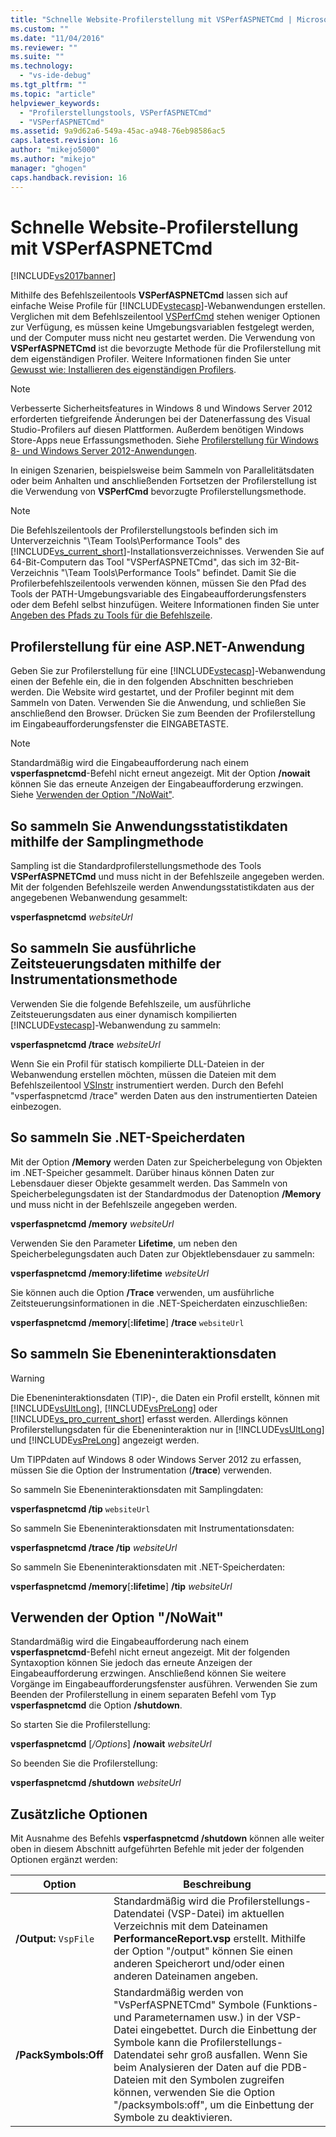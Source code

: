```yaml
---
title: "Schnelle Website-Profilerstellung mit VSPerfASPNETCmd | Microsoft Docs"
ms.custom: ""
ms.date: "11/04/2016"
ms.reviewer: ""
ms.suite: ""
ms.technology: 
  - "vs-ide-debug"
ms.tgt_pltfrm: ""
ms.topic: "article"
helpviewer_keywords: 
  - "Profilerstellungstools, VSPerfASPNETCmd"
  - "VSPerfASPNETCmd"
ms.assetid: 9a9d62a6-549a-45ac-a948-76eb98586ac5
caps.latest.revision: 16
author: "mikejo5000"
ms.author: "mikejo"
manager: "ghogen"
caps.handback.revision: 16
---
```

# Schnelle Website-Profilerstellung mit VSPerfASPNETCmd
[!INCLUDE[vs2017banner](../code-quality/includes/vs2017banner.md)]

Mithilfe des Befehlszeilentools **VSPerfASPNETCmd** lassen sich auf einfache Weise Profile für [!INCLUDE[vstecasp](../code-quality/includes/vstecasp_md.md)]\-Webanwendungen erstellen.  Verglichen mit dem Befehlszeilentool [VSPerfCmd](../profiling/vsperfcmd.md) stehen weniger Optionen zur Verfügung, es müssen keine Umgebungsvariablen festgelegt werden, und der Computer muss nicht neu gestartet werden.  Die Verwendung von **VSPerfASPNETCmd** ist die bevorzugte Methode für die Profilerstellung mit dem eigenständigen Profiler.  Weitere Informationen finden Sie unter [Gewusst wie: Installieren des eigenständigen Profilers](../profiling/how-to-install-the-stand-alone-profiler.md).  
  
> [!NOTE]
>  Verbesserte Sicherheitsfeatures in Windows 8 und Windows Server 2012 erforderten tiefgreifende Änderungen bei der Datenerfassung des Visual Studio\-Profilers auf diesen Plattformen.  Außerdem benötigen Windows Store\-Apps neue Erfassungsmethoden.  Siehe [Profilerstellung für Windows 8\- und Windows Server 2012\-Anwendungen](../profiling/performance-tools-on-windows-8-and-windows-server-2012-applications.md).  
  
 In einigen Szenarien, beispielsweise beim Sammeln von Parallelitätsdaten oder beim Anhalten und anschließenden Fortsetzen der Profilerstellung ist die Verwendung von **VSPerfCmd** bevorzugte Profilerstellungsmethode.  
  
> [!NOTE]
>  Die Befehlszeilentools der Profilerstellungstools befinden sich im Unterverzeichnis "\\Team Tools\\Performance Tools" des [!INCLUDE[vs_current_short](../code-quality/includes/vs_current_short_md.md)]\-Installationsverzeichnisses.  Verwenden Sie auf 64\-Bit\-Computern das Tool "VSPerfASPNETCmd", das sich im 32\-Bit\-Verzeichnis "\\Team Tools\\Performance Tools" befindet.  Damit Sie die Profilerbefehlszeilentools verwenden können, müssen Sie den Pfad des Tools der PATH\-Umgebungsvariable des Eingabeaufforderungsfensters oder dem Befehl selbst hinzufügen.  Weitere Informationen finden Sie unter [Angeben des Pfads zu Tools für die Befehlszeile](../profiling/specifying-the-path-to-profiling-tools-command-line-tools.md).  
  
## Profilerstellung für eine ASP.NET\-Anwendung  
 Geben Sie zur Profilerstellung für eine [!INCLUDE[vstecasp](../code-quality/includes/vstecasp_md.md)]\-Webanwendung einen der Befehle ein, die in den folgenden Abschnitten beschrieben werden.  Die Website wird gestartet, und der Profiler beginnt mit dem Sammeln von Daten.  Verwenden Sie die Anwendung, und schließen Sie anschließend den Browser.  Drücken Sie zum Beenden der Profilerstellung im Eingabeaufforderungsfenster die EINGABETASTE.  
  
> [!NOTE]
>  Standardmäßig wird die Eingabeaufforderung nach einem **vsperfaspnetcmd**\-Befehl nicht erneut angezeigt.  Mit der Option **\/nowait** können Sie das erneute Anzeigen der Eingabeaufforderung erzwingen.  Siehe [Verwenden der Option "/NoWait"](#UsingNoWait).  
  
## So sammeln Sie Anwendungsstatistikdaten mithilfe der Samplingmethode  
 Sampling ist die Standardprofilerstellungsmethode des Tools **VSPerfASPNETCmd** und muss nicht in der Befehlszeile angegeben werden.  Mit der folgenden Befehlszeile werden Anwendungsstatistikdaten aus der angegebenen Webanwendung gesammelt:  
  
 **vsperfaspnetcmd**  *websiteUrl*  
  
## So sammeln Sie ausführliche Zeitsteuerungsdaten mithilfe der Instrumentationsmethode  
 Verwenden Sie die folgende Befehlszeile, um ausführliche Zeitsteuerungsdaten aus einer dynamisch kompilierten [!INCLUDE[vstecasp](../code-quality/includes/vstecasp_md.md)]\-Webanwendung zu sammeln:  
  
 **vsperfaspnetcmd \/trace**  *websiteUrl*  
  
 Wenn Sie ein Profil für statisch kompilierte DLL\-Dateien in der Webanwendung erstellen möchten, müssen die Dateien mit dem Befehlszeilentool [VSInstr](../profiling/vsinstr.md) instrumentiert werden.  Durch den Befehl "vsperfaspnetcmd \/trace" werden Daten aus den instrumentierten Dateien einbezogen.  
  
## So sammeln Sie .NET\-Speicherdaten  
 Mit der Option **\/Memory** werden Daten zur Speicherbelegung von Objekten im .NET\-Speicher gesammelt. Darüber hinaus können Daten zur Lebensdauer dieser Objekte gesammelt werden.  Das Sammeln von Speicherbelegungsdaten ist der Standardmodus der Datenoption **\/Memory** und muss nicht in der Befehlszeile angegeben werden.  
  
 **vsperfaspnetcmd \/memory** *websiteUrl*  
  
 Verwenden Sie den Parameter **Lifetime**, um neben den Speicherbelegungsdaten auch Daten zur Objektlebensdauer zu sammeln:  
  
 **vsperfaspnetcmd \/memory:lifetime** *websiteUrl*  
  
 Sie können auch die Option **\/Trace** verwenden, um ausführliche Zeitsteuerungsinformationen in die .NET\-Speicherdaten einzuschließen:  
  
 **vsperfaspnetcmd \/memory**\[**:lifetime**\] **\/trace** `websiteUrl`  
  
## So sammeln Sie Ebeneninteraktionsdaten  
  
> [!WARNING]
>  Die Ebeneninteraktionsdaten \(TIP\)\-, die Daten ein Profil erstellt, können mit [!INCLUDE[vsUltLong](../code-quality/includes/vsultlong_md.md)], [!INCLUDE[vsPreLong](../code-quality/includes/vsprelong_md.md)] oder [!INCLUDE[vs_pro_current_short](../profiling/includes/vs_pro_current_short_md.md)] erfasst werden.  Allerdings können Profilerstellungsdaten für die Ebeneninteraktion nur in [!INCLUDE[vsUltLong](../code-quality/includes/vsultlong_md.md)] und [!INCLUDE[vsPreLong](../code-quality/includes/vsprelong_md.md)] angezeigt werden.  
>   
>  Um TIPPdaten auf Windows 8 oder Windows Server 2012 zu erfassen, müssen Sie die Option der Instrumentation \(**\/trace**\) verwenden.  
  
 So sammeln Sie Ebeneninteraktionsdaten mit Samplingdaten:  
  
 **vsperfaspnetcmd \/tip** `websiteUrl`  
  
 So sammeln Sie Ebeneninteraktionsdaten mit Instrumentationsdaten:  
  
 **vsperfaspnetcmd \/trace \/tip** *websiteUrl*  
  
 So sammeln Sie Ebeneninteraktionsdaten mit .NET\-Speicherdaten:  
  
 **vsperfaspnetcmd \/memory**\[**:lifetime**\] **\/tip** *websiteUrl*  
  
##  <a name="UsingNoWait"></a> Verwenden der Option "\/NoWait"  
 Standardmäßig wird die Eingabeaufforderung nach einem **vsperfaspnetcmd**\-Befehl nicht erneut angezeigt.  Mit der folgenden Syntaxoption können Sie jedoch das erneute Anzeigen der Eingabeaufforderung erzwingen.  Anschließend können Sie weitere Vorgänge im Eingabeaufforderungsfenster ausführen.  Verwenden Sie zum Beenden der Profilerstellung in einem separaten Befehl vom Typ **vsperfaspnetcmd** die Option **\/shutdown**.  
  
 So starten Sie die Profilerstellung:  
  
 **vsperfaspnetcmd** \[*\/Options*\] **\/nowait** *websiteUrl*  
  
 So beenden Sie die Profilerstellung:  
  
 **vsperfaspnetcmd \/shutdown** *websiteUrl*  
  
## Zusätzliche Optionen  
 Mit Ausnahme des Befehls **vsperfaspnetcmd \/shutdown** können alle weiter oben in diesem Abschnitt aufgeführten Befehle mit jeder der folgenden Optionen ergänzt werden:  
  
|Option|**Beschreibung**|  
|------------|----------------------|  
|**\/Output:** `VspFile`|Standardmäßig wird die Profilerstellungs\-Datendatei \(VSP\-Datei\) im aktuellen Verzeichnis mit dem Dateinamen **PerformanceReport.vsp** erstellt.  Mithilfe der Option "\/output" können Sie einen anderen Speicherort und\/oder einen anderen Dateinamen angeben.|  
|**\/PackSymbols:Off**|Standardmäßig werden von "VsPerfASPNETCmd" Symbole \(Funktions\- und Parameternamen usw.\) in der VSP\-Datei eingebettet.  Durch die Einbettung der Symbole kann die Profilerstellungs\-Datendatei sehr groß ausfallen.  Wenn Sie beim Analysieren der Daten auf die PDB\-Dateien mit den Symbolen zugreifen können, verwenden Sie die Option "\/packsymbols:off", um die Einbettung der Symbole zu deaktivieren.|